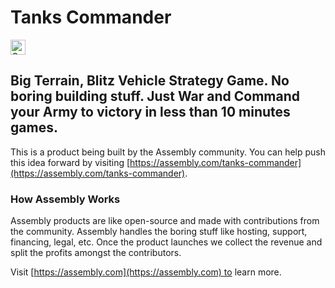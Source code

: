 # Tanks Commander

<a href="https://assembly.com/tanks-commander/bounties?utm_campaign=assemblage&utm_source=tanks-commander&utm_medium=repo_badge"><img src="https://asm-badger.herokuapp.com/tanks-commander/badges/tasks.svg" height="24px" alt="Open Tasks" /></a>

## Big Terrain, Blitz Vehicle Strategy Game. No boring building stuff. Just War and Command your Army to victory in less than 10 minutes games.

This is a product being built by the Assembly community. You can help push this idea forward by visiting [https://assembly.com/tanks-commander](https://assembly.com/tanks-commander).

### How Assembly Works

Assembly products are like open-source and made with contributions from the community. Assembly handles the boring stuff like hosting, support, financing, legal, etc. Once the product launches we collect the revenue and split the profits amongst the contributors.

Visit [https://assembly.com](https://assembly.com) to learn more.
